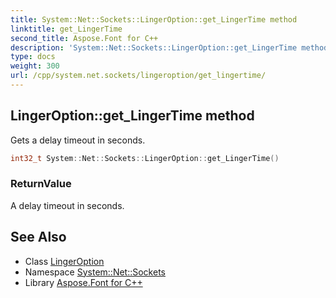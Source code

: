 ```yaml
---
title: System::Net::Sockets::LingerOption::get_LingerTime method
linktitle: get_LingerTime
second_title: Aspose.Font for C++
description: 'System::Net::Sockets::LingerOption::get_LingerTime method. Gets a delay timeout in seconds in C++.'
type: docs
weight: 300
url: /cpp/system.net.sockets/lingeroption/get_lingertime/
---
```

## LingerOption::get_LingerTime method


Gets a delay timeout in seconds.

```cpp
int32_t System::Net::Sockets::LingerOption::get_LingerTime()
```


### ReturnValue

A delay timeout in seconds.

## See Also

* Class [LingerOption](../)
* Namespace [System::Net::Sockets](../../)
* Library [Aspose.Font for C++](../../../)
